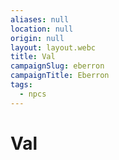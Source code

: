 ```yaml
---
aliases: null
location: null
origin: null
layout: layout.webc
title: Val
campaignSlug: eberron
campaignTitle: Eberron
tags:
  - npcs
---
```

# Val
